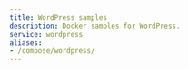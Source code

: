 ```yaml
---
title: WordPress samples
description: Docker samples for WordPress.
service: wordpress
aliases:
- /compose/wordpress/
---
```

